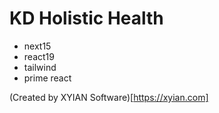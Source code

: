 # KD Holistic Health 
 
 - next15 
 - react19 
 - tailwind
 - prime react 


 (Created by XYIAN Software)[https://xyian.com]